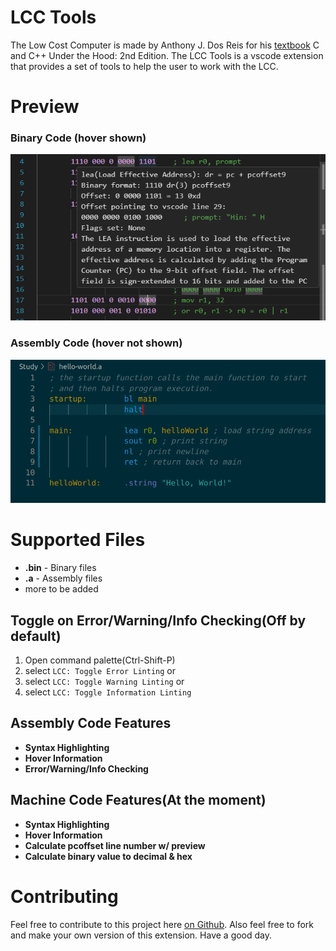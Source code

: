 # LCC Tools
The Low Cost Computer is made by Anthony J. Dos Reis for his [textbook](https://www.amazon.com/C-Under-Hood-2nd/dp/B09B74P6C4) C and C++ Under the Hood: 2nd Edition. The LCC Tools is a vscode extension that provides a set of tools to help the user to work with the LCC. 
# Preview

### Binary Code (hover shown)
![Binary Code Hover](images/hover_preview.png)

### Assembly Code (hover not shown)
![Assembly Code](images/assembly_screenshot.png)

# Supported Files
- **.bin** - Binary files
- **.a** - Assembly files
- more to be added

## Toggle on Error/Warning/Info Checking(Off by default)
1. Open command palette(Ctrl-Shift-P)
2. select ```LCC: Toggle Error Linting``` or
3. select ```LCC: Toggle Warning Linting``` or
4. select ```LCC: Toggle Information Linting```

## Assembly Code Features
- **Syntax Highlighting**
- **Hover Information**
- **Error/Warning/Info Checking**

## Machine Code Features(At the moment)
- **Syntax Highlighting**
- **Hover Information**
- **Calculate pcoffset line number w/ preview**
- **Calculate binary value to decimal & hex**

# Contributing
Feel free to contribute to this project here [on Github](https://github.com/lettucegoblin/vscode-lcc). Also feel free to fork and make your own version of this extension. Have a good day. 
